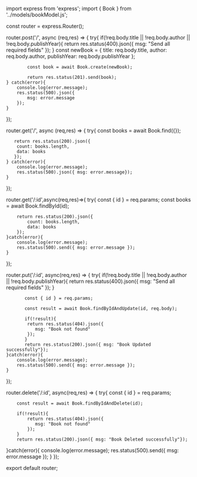 import express from 'express';
import { Book } from '../models/bookModel.js';

const router = express.Router();

router.post('/', async (req,res) => {
    try{
        if(!req.body.title || !req.body.author || !req.body.publishYear){
             return res.status(400).json({
                msg: "Send all required fields"
             });
            } 
            const newBook = {
                title: req.body.title,
                author: req.body.author,
                publishYear: req.body.publishYear
            };

            const book = await Book.create(newBook);

            return res.status(201).send(book);
    } catch(error){
        console.log(error.message);
        res.status(500).json({
            msg: error.message
        });
    }
    
});

router.get('/', async (req,res) => {
    try{
       const books = await Book.find({});
  
       return res.status(200).json({
        count: books.length,
        data: books
       });
    } catch(error){
        console.log(error.message);
        res.status(500).json({ msg: error.message});
    }
});

router.get('/:id',async(req,res)=>{
    try{
        const { id } = req.params;
        const books = await Book.findById(id);
        

        return res.status(200).json({
            count: books.length,
            data: books
        });
    }catch(error){
        console.log(error.message);
        res.status(500).send({ msg: error.message });
    }
});

router.put('/:id', async(req,res) => {
    try{
        if(!req.body.title || !req.body.author || !req.body.publishYear){
            return res.status(400).json({
               msg: "Send all required fields"
            });
           } 

           const { id } = req.params;

           const result = await Book.findByIdAndUpdate(id, req.body);

           if(!result){
            return res.status(404).json({
               msg: "Book not found"
            });
           }
           return res.status(200).json({ msg: "Book Updated successfully"});
    }catch(error){
        console.log(error.message);
        res.status(500).send({ msg: error.message });
    }
});

router.delete('/:id', async(req,res) => {
    try{
        const { id } = req.params;

        const result = await Book.findByIdAndDelete(id);

        if(!result){
            return res.status(404).json({
               msg: "Book not found"
            });
        }
        return res.status(200).json({ msg: "Book Deleted successfully"});   
}catch(error){
    console.log(error.message);
    res.status(500).send({ msg: error.message });
}
});

export default router;
